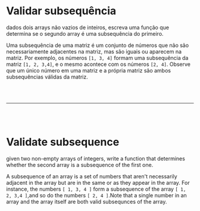 # Validar subsequência

dados dois arrays não vazios de inteiros, escreva uma função que determina se o segundo array é uma subsequência do primeiro.

Uma subsequência de uma matriz é um conjunto de números que não são necessariamente adjacentes na matriz, mas são iguais ou aparecem na matriz. Por exemplo, os números ```[1, 3, 4]``` formam uma subsequência da matriz ```[1, 2, 3,4]```, e o mesmo acontece com os números ```[2, 4]```. Observe que um único número em uma matriz e a própria matriz são ambos subsequências válidas da matriz.

<br><br>

<hr>

<br><br>

# Validate subsequence

given two non-empty arrays of integers, write a function that determines whether the second array is a subsequence of the first one.

A subsequence of an array is a set of numbers that aren't necessarily adjacent in the array but are in the same or as they appear in the array. For instance, the numbers ```[ 1, 3, 4 ]``` form a subsequence of the array ```[ 1, 2, 3,4 ]```,and so do the numbers ```[ 2, 4 ]```.Note that a single number in an array and the array itself are both valid subsequnces of the array.